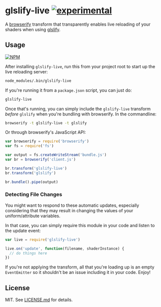 # glslify-live [![experimental](http://badges.github.io/stability-badges/dist/experimental.svg)](http://github.com/badges/stability-badges)

A [browserify](http://browserify.org/) transform that transparently enables
live reloading of your shaders when using
[glslify](http://github.com/chrisdickinson/glslify).

## Usage

[![NPM](https://nodei.co/npm/glslify-live.png)](https://nodei.co/npm/glslify-live/)

After installing `glslify-live`, run this from your project root to start up
the live reloading server:

``` bash
node_modules/.bin/glslify-live
```

If you're running it from a `package.json` script, you can just do:

``` bash
glslify-live
```

Once that's running, you can simply include the `glslify-live` transform
*before* `glslify` when you're bundling with browserify. In the commandline:

``` bash
browserify -t glslify-live -t glslify
```

Or through browserify's JavaScript API:

``` javascript
var browserify = require('browserify')
var fs = require('fs')

var output = fs.createWriteStream('bundle.js')
var br = browserify('client.js')

br.transform('glslify-live')
br.transform('glslify')

br.bundle().pipe(output)
```

### Detecting File Changes

You might want to respond to these automatic updates, especially considering
that they may result in changing the values of your uniform/attribute variables.

In that case, you can simply require this module in your code and listen to
the update event:

``` javascript
var live = require('glslify-live')

live.on('update', function(filename, shaderInstance) {
  // do things here
})
```

If you're not applying the transform, all that you're loading up is an
empty `EventEmitter` so it shouldn't be an issue including it in your
code. Enjoy!

## License

MIT. See [LICENSE.md](http://github.com/hughsk/glslify-live/blob/master/LICENSE.md) for details.
